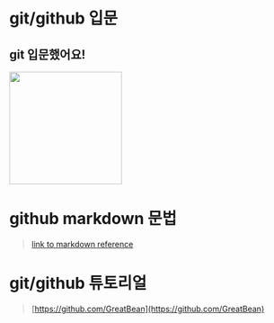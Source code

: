 # git/github 입문
## git 입문했어요!
<img src="https://octodex.github.com/images/welcometocat.png" height="200">



# github markdown 문법
>[link to markdown reference](https://guides.github.com/features/mastering-markdown/)



 
# git/github 튜토리얼
>[https://github.com/GreatBean](https://github.com/GreatBean)
